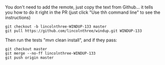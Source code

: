You don't need to add the remote, just copy the text from Github... it tells you how to do it right in the PR (just click "Use thh command line" to see the instructions)

```
git checkout -b lincolnthree-WINDUP-133 master
git pull https://github.com/lincolnthree/windup.git WINDUP-133
```

Then run the tests "mvn clean install", and if they pass:

```
git checkout master
git merge --no-ff lincolnthree-WINDUP-133
git push origin master
```